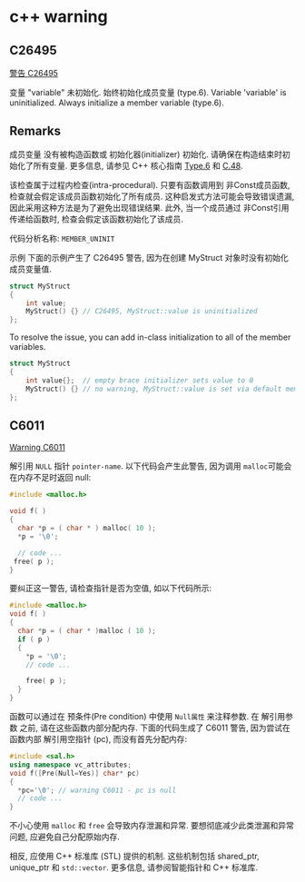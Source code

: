 # c++ warning

## C26495

[警告 C26495](https://learn.microsoft.com/zh-cn/cpp/code-quality/c26495?view=msvc-170)

变量 "variable" 未初始化. 始终初始化成员变量 (type.6).
Variable 'variable' is uninitialized. Always initialize a member variable (type.6).

## Remarks

成员变量 没有被构造函数或 初始化器(initializer) 初始化.
请确保在构造结束时初始化了所有变量.
更多信息, 请参见 C++ 核心指南 [Type.6](https://github.com/isocpp/CppCoreGuidelines/blob/master/CppCoreGuidelines.md#SS-type) 和 [C.48](https://github.com/isocpp/CppCoreGuidelines/blob/master/CppCoreGuidelines.md#c48-prefer-in-class-initializers-to-member-initializers-in-constructors-for-constant-initializers).

该检查属于过程内检查(intra-procedural).
只要有函数调用到 非Const成员函数, 检查就会假定该成员函数初始化了所有成员.
这种启发式方法可能会导致错误遗漏, 因此采用这种方法是为了避免出现错误结果.
此外, 当一个成员通过 非Const引用 传递给函数时,
检查会假定该函数初始化了该成员.

代码分析名称: `MEMBER_UNINIT`

示例
下面的示例产生了 C26495 警告, 因为在创建 MyStruct 对象时没有初始化成员变量值.

```C++
struct MyStruct
{
    int value;
    MyStruct() {} // C26495, MyStruct::value is uninitialized
};
```

To resolve the issue, you can add in-class initialization to all of the member variables.

```C++
struct MyStruct
{
    int value{};  // empty brace initializer sets value to 0
    MyStruct() {} // no warning, MyStruct::value is set via default member initialization
};
```

## C6011

[Warning C6011](https://learn.microsoft.com/en-us/cpp/code-quality/c6011?view=msvc-170)

解引用 `NULL` 指针 `pointer-name`.
以下代码会产生此警告, 因为调用 `malloc`可能会在内存不足时返回 null:

```cpp
#include <malloc.h>

void f( )
{
  char *p = ( char * ) malloc( 10 );
  *p = '\0';

  // code ...
 free( p );
}
```

要纠正这一警告, 请检查指针是否为空值, 如以下代码所示:

```cpp
#include <malloc.h>
void f( )
{
  char *p = ( char * )malloc ( 10 );
  if ( p )
  {
    *p = '\0';
    // code ...

    free( p );
  }
}
```

函数可以通过在 预条件(Pre condition) 中使用 `Null属性` 来注释参数.
在 解引用参数 之前, 请在这些函数内部分配内存.
下面的代码生成了 C6011 警告,
因为尝试在函数内部 解引用空指针 (pc), 而没有首先分配内存:

```cpp
#include <sal.h>
using namespace vc_attributes;
void f([Pre(Null=Yes)] char* pc)
{
  *pc='\0'; // warning C6011 - pc is null
  // code ...
}
```

不小心使用 `malloc` 和 `free` 会导致内存泄漏和异常.
要想彻底减少此类泄漏和异常问题, 应避免自己分配原始内存.

相反, 应使用 C++ 标准库 (STL) 提供的机制.
这些机制包括 shared_ptr, unique_ptr 和 `std::vector`.
更多信息, 请参阅智能指针和 C++ 标准库.
